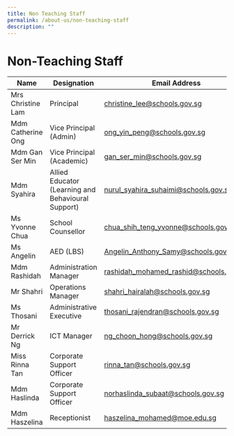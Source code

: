 ```yaml
---
title: Non Teaching Staff
permalink: /about-us/non-teaching-staff
description: ""
---
```

# **Non-Teaching Staff**

| Name 	| Designation 	| Email Address 	|
|---	|---	|---	|
| Mrs Christine Lam 	| Principal 	| christine_lee@schools.gov.sg 	|
| Mdm Catherine Ong 	| Vice Principal (Admin) 	| ong_yin_peng@schools.gov.sg 	|
| Mdm Gan Ser Min 	| Vice Principal (Academic) 	| gan_ser_min@schools.gov.sg 	|
| Mdm Syahira 	| Allied Educator (Learning and Behavioural Support) 	| nurul_syahira_suhaimi@schools.gov.sg 	|
| Ms Yvonne Chua 	| School Counsellor 	| chua_shih_teng_yvonne@schools.gov.sg 	|
| Ms  Angelin 	| AED (LBS) 	| Angelin_Anthony_Samy@schools.gov.sg 	|
| Mdm Rashidah 	| Administration Manager 	| rashidah_mohamed_rashid@schools.gov.sg 	|
| Mr Shahri 	| Operations Manager 	| shahri_hairalah@schools.gov.sg 	|
| Ms Thosani 	| Administrative Executive 	| thosani_rajendran@schools.gov.sg 	|
| Mr Derrick Ng 	| ICT Manager 	| ng_choon_hong@schools.gov.sg 	|
| Miss Rinna Tan 	| Corporate Support Officer 	| rinna_tan@schools.gov.sg 	|
| Mdm Haslinda 	| Corporate Support Officer 	| norhaslinda_subaat@schools.gov.sg 	|
| Mdm Haszelina 	| Receptionist 	| haszelina_mohamed@moe.edu.sg 	|

